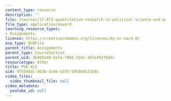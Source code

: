 ```yaml
---
content_type: resource
description: ''
file: /courses/17-872-quantitative-research-in-political-science-and-public-policy-spring-2004/9f5504dc85363ceba37550546dc21b8c_PS6.XLS
file_type: application/msword
learning_resource_types:
- Assignments
license: https://creativecommons.org/licenses/by-nc-sa/4.0/
ocw_type: OCWFile
parent_title: Assignments
parent_type: CourseSection
parent_uid: 3b402a40-befa-7984-53dc-16fe492768dc
resourcetype: Other
title: PS6.XLS
uid: 9f5504dc-8536-3ceb-a375-50546dc21b8c
video_files:
  video_thumbnail_file: null
video_metadata:
  youtube_id: null
---
```

